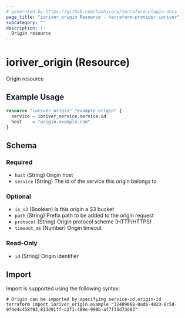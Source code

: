 ```yaml
---
# generated by https://github.com/hashicorp/terraform-plugin-docs
page_title: "ioriver_origin Resource - terraform-provider-ioriver"
subcategory: ""
description: |-
  Origin resource
---
```


# ioriver_origin (Resource)

Origin resource

## Example Usage

```terraform
resource "ioriver_origin" "example_origin" {
  service = ioriver_service.service.id
  host    = "origin.example.com"
}
```

<!-- schema generated by tfplugindocs -->
## Schema

### Required

- `host` (String) Origin host
- `service` (String) The id of the service this origin belongs to

### Optional

- `is_s3` (Boolean) Is this origin a S3 bucket
- `path` (String) Prefix path to be added to the origin request
- `protocol` (String) Origin protocol scheme (HTTP/HTTPS)
- `timeout_ms` (Number) Origin timeout

### Read-Only

- `id` (String) Origin identifier

## Import

Import is supported using the following syntax:

```shell
# Origin can be imported by specifying service-id,origin-id
terraform import ioriver_origin.example "32489068-0ad6-4823-8c5d-9f4e4c458f93,813d91ff-c2f1-489e-999b-af7f35d73d03"
```
